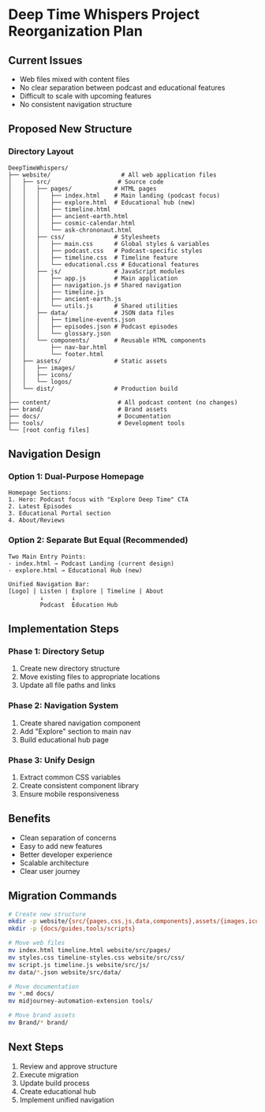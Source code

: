 # Deep Time Whispers Project Reorganization Plan

## Current Issues
- Web files mixed with content files
- No clear separation between podcast and educational features
- Difficult to scale with upcoming features
- No consistent navigation structure

## Proposed New Structure

### Directory Layout
```
DeepTimeWhispers/
├── website/                    # All web application files
│   ├── src/                   # Source code
│   │   ├── pages/            # HTML pages
│   │   │   ├── index.html    # Main landing (podcast focus)
│   │   │   ├── explore.html  # Educational hub (new)
│   │   │   ├── timeline.html
│   │   │   ├── ancient-earth.html
│   │   │   ├── cosmic-calendar.html
│   │   │   └── ask-chrononaut.html
│   │   ├── css/              # Stylesheets
│   │   │   ├── main.css      # Global styles & variables
│   │   │   ├── podcast.css   # Podcast-specific styles
│   │   │   ├── timeline.css  # Timeline feature
│   │   │   └── educational.css # Educational features
│   │   ├── js/               # JavaScript modules
│   │   │   ├── app.js        # Main application
│   │   │   ├── navigation.js # Shared navigation
│   │   │   ├── timeline.js   
│   │   │   ├── ancient-earth.js
│   │   │   └── utils.js      # Shared utilities
│   │   ├── data/             # JSON data files
│   │   │   ├── timeline-events.json
│   │   │   ├── episodes.json # Podcast episodes
│   │   │   └── glossary.json
│   │   └── components/       # Reusable HTML components
│   │       ├── nav-bar.html
│   │       └── footer.html
│   ├── assets/               # Static assets
│   │   ├── images/
│   │   ├── icons/
│   │   └── logos/
│   └── dist/                 # Production build
│
├── content/                   # All podcast content (no changes)
├── brand/                     # Brand assets
├── docs/                      # Documentation
├── tools/                     # Development tools
└── [root config files]
```

## Navigation Design

### Option 1: Dual-Purpose Homepage
```
Homepage Sections:
1. Hero: Podcast focus with "Explore Deep Time" CTA
2. Latest Episodes
3. Educational Portal section
4. About/Reviews
```

### Option 2: Separate But Equal (Recommended)
```
Two Main Entry Points:
- index.html → Podcast Landing (current design)
- explore.html → Educational Hub (new)

Unified Navigation Bar:
[Logo] | Listen | Explore | Timeline | About
         ↓        ↓
         Podcast  Education Hub
```

## Implementation Steps

### Phase 1: Directory Setup
1. Create new directory structure
2. Move existing files to appropriate locations
3. Update all file paths and links

### Phase 2: Navigation System
1. Create shared navigation component
2. Add "Explore" section to main nav
3. Build educational hub page

### Phase 3: Unify Design
1. Extract common CSS variables
2. Create consistent component library
3. Ensure mobile responsiveness

## Benefits
- Clean separation of concerns
- Easy to add new features
- Better developer experience
- Scalable architecture
- Clear user journey

## Migration Commands
```bash
# Create new structure
mkdir -p website/{src/{pages,css,js,data,components},assets/{images,icons,logos},dist}
mkdir -p {docs/guides,tools/scripts}

# Move web files
mv index.html timeline.html website/src/pages/
mv styles.css timeline-styles.css website/src/css/
mv script.js timeline.js website/src/js/
mv data/*.json website/src/data/

# Move documentation
mv *.md docs/
mv midjourney-automation-extension tools/

# Move brand assets
mv Brand/* brand/
```

## Next Steps
1. Review and approve structure
2. Execute migration
3. Update build process
4. Create educational hub
5. Implement unified navigation